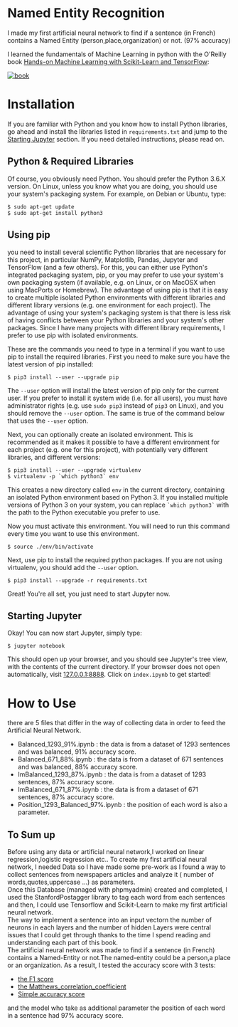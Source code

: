 Named Entity Recognition
==========================

I made my first artificial neural network to find if a sentence (in French) contains a Named Entity (person,place,organization) or not. (97% accuracy) 

I learned the fundamentals of Machine Learning in python with the O'Reilly book [Hands-on Machine Learning with Scikit-Learn and TensorFlow](https://www.lpsm.paris/pageperso/has/source/Hand-on-ML.pdf):

[![book](http://akamaicovers.oreilly.com/images/0636920052289/cat.gif)](https://www.lpsm.paris/pageperso/has/source/Hand-on-ML.pdf)


# Installation
If you are familiar with Python and you know how to install Python libraries, go ahead and install the libraries listed in `requirements.txt` and jump to the [Starting Jupyter](#starting-jupyter) section. If you need detailed instructions, please read on.

## Python & Required Libraries
Of course, you obviously need Python. You should prefer the Python 3.6.X version.
On Linux, unless you know what you are doing, you should use your system's packaging system. For example, on Debian or Ubuntu, type:

    $ sudo apt-get update
    $ sudo apt-get install python3

## Using pip 
you need to install several scientific Python libraries that are necessary for this project, in particular NumPy, Matplotlib, Pandas, Jupyter and TensorFlow (and a few others). For this, you can either use Python's integrated packaging system, pip, or you may prefer to use your system's own packaging system (if available, e.g. on Linux, or on MacOSX when using MacPorts or Homebrew). The advantage of using pip is that it is easy to create multiple isolated Python environments with different libraries and different library versions (e.g. one environment for each project). The advantage of using your system's packaging system is that there is less risk of having conflicts between your Python libraries and your system's other packages. Since I have many projects with different library requirements, I prefer to use pip with isolated environments. 

These are the commands you need to type in a terminal if you want to use pip to install the required libraries.
First you need to make sure you have the latest version of pip installed:

    $ pip3 install --user --upgrade pip

The `--user` option will install the latest version of pip only for the current user. If you prefer to install it system wide (i.e. for all users), you must have administrator rights (e.g. use `sudo pip3` instead of `pip3` on Linux), and you should remove the `--user` option. The same is true of the command below that uses the `--user` option.

Next, you can optionally create an isolated environment. This is recommended as it makes it possible to have a different environment for each project (e.g. one for this project), with potentially very different libraries, and different versions:

    $ pip3 install --user --upgrade virtualenv
    $ virtualenv -p `which python3` env

This creates a new directory called `env` in the current directory, containing an isolated Python environment based on Python 3. If you installed multiple versions of Python 3 on your system, you can replace `` `which python3` `` with the path to the Python executable you prefer to use.

Now you must activate this environment. You will need to run this command every time you want to use this environment.

    $ source ./env/bin/activate

Next, use pip to install the required python packages. If you are not using virtualenv, you should add the `--user` option.

    $ pip3 install --upgrade -r requirements.txt

Great! You're all set, you just need to start Jupyter now.

## Starting Jupyter
Okay! You can now start Jupyter, simply type:

    $ jupyter notebook

This should open up your browser, and you should see Jupyter's tree view, with the contents of the current directory. If your browser does not open automatically, visit [127.0.0.1:8888](http://127.0.0.1:8888/tree). Click on `index.ipynb` to get started!

# How to Use 
there are 5 files that differ in the way of collecting data in order to feed the Artificial Neural Network.
* Balanced_1293_91%.ipynb : the data is from a dataset of 1293 sentences and was balanced, 91% accuracy score.
* Balanced_671_88%.ipynb : the data is from a dataset of 671 sentences and was balanced, 88% accuracy score.
* ImBalanced_1293_87%.ipynb :  the data is from a dataset of 1293 sentences, 87% accuracy score.
* ImBalanced_671_87%.ipynb :  the data is from a dataset of 671 sentences, 87% accuracy score.
* Position_1293_Balanced_97%.ipynb : the position of each word is also a parameter.

## To Sum up 
Before using any data or artificial neural network,I worked on linear regression,logistic regression etc.. 
To create my first artificial neural network, I needed Data so I have made some pre-work as I found a way to collect sentences from newspapers articles and analyze it ( number of words,quotes,uppercase ...) as parameters. <br>
Once this Database (managed with phpmyadmin) created and completed, I used the StanfordPostagger library to tag each word from each sentences and then, I could use Tensorflow and Scikit-Learn to make my first artificial neural network.<br>
The way to implement a sentence into an input vectorn the number of neurons in each layers and the number of hidden Layers were central issues that I could get through thanks to the time I spend reading and understanding each part of this book.<br>
The artificial neural network was made to find if a sentence (in French) contains a Named-Entity or not.The named-entity could be a person,a place or an organization.
As a result, I tested the accuracy score with 3 tests: 
* [the F1 score](https://en.wikipedia.org/wiki/F1_score) 
* [the Matthews_correlation_coefficient](https://en.wikipedia.org/wiki/Matthews_correlation_coefficient)
* [Simple accuracy score](https://scikit-learn.org/stable/modules/generated/sklearn.metrics.accuracy_score.html)


and the model who take as additional parameter the position of each word in a sentence had 97% accuracy score.
